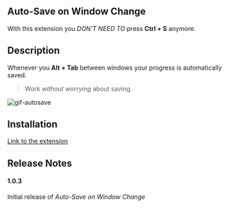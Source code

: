 Auto-Save on Window Change
---

With this extension you *DON'T NEED TO* press **Ctrl + S** anymore.

Description
---

Whenever you **Alt + Tab** between windows your progress is automatically saved.

> Work *without worrying* about saving.

![gif-autosave](https://user-images.githubusercontent.com/32580511/58637255-ca5c6b00-82fa-11e9-89d1-120761537619.gif)

Installation
---

[Link to the extension](https://marketplace.visualstudio.com/items?itemName=mcright.auto-save&ssr=false#overview)

Release Notes
---

#### 1.0.3

Initial release of *Auto-Save on Window Change*

